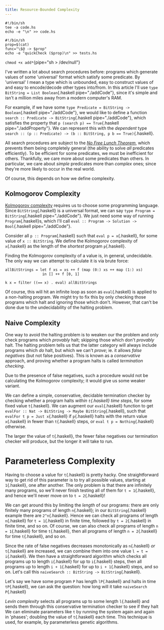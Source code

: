 ```yaml
---
title: Resource-Bounded Complexity
---
```


```{pipe="cat > addCode"}
#!/bin/sh
tee -a code.hs
echo -e "\n" >> code.hs
```

```{pipe="cat > addProperty"}
#!/bin/sh
prop=$(cat)
func="\$@ -> $prop"
echo -e "quickCheck ($prop)\n" >> tests.hs
```

`chmod +x add*`{pipe="sh > /dev/null"}

I've written a lot about search procedures before: programs which generate values of some 'universal' format which satisfy some predicate. By 'universal' I mean a type which is unbounded, easy to construct values of and easy to encode/decode other types into/from. In this article I'll use `type BitString = List Boolean`{.haskell pipe="./addCode"}, since it's simple and isn't a million miles away from a modern computer's RAM.

For example, if we have some `type Predicate = BitString -> Boolean`{.haskell pipe="./addCode"}, we would like to define a function `search :: Predicate -> BitString`{.haskell pipe="./addCode"}, which satisfies the property that `p (search p) == True`{.haskell pipe="./addProperty"}. We can represent this with the *dependent* type `search :: (p :: Predicate) -> (b :: BitString, p b == True)`{.haskell}.

All search procedures are subject to the [*No Free Lunch Theorem*](http://en.wikipedia.org/wiki/No_free_lunch_theorem), which prevents them being completely general (the ability to solve *all* predicates efficiently). To be efficient for some predicates, we must be inefficient for others. Thankfully, we care more about some predicates than others. In particular, we care about *simple* predicates more than *complex* ones; since they're more likely to occur in the real world.

Of course, this depends on how we define complexity.

## Kolmogorov Complexity ##

[Kolmogorov complexity](http://en.wikipedia.org/wiki/Kolmogorov_complexity) requires us to choose some programming language. Since `BitString`{.haskell} is a universal format, we can say `type Program = BitString`{.haskell pipe="./addCode"}. We just need some way of running `Program`{.haskell}s, which I'll call `eval :: Program -> Solution -> Bool`{.haskell pipe="./addCode"}.

Consider all `p :: Program`{.haskell} such that `eval p = x`{.haskell}, for some value of `x :: BitString`. We define the Kolmogorov complexity of `x`{.haskell} as the length of the *shortest* program `p`{.haskell}.

Finding the Kolmogorov complexity of a value is, in general, undecidable. The only way we can attempt to calculate it is via brute force:

```{.haskell pipe="./addCode"}
allBitStrings = let f xs = xs ++ f (map (0:) xs ++ map (1:) xs)
                 in [] ++ f [0, 1]

k x = filter ((== x) . eval) allBitStrings
```

Of course, this will hit an infinite loop as soon as `eval`{.haskell} is applied to a non-halting program. We might try to fix this by only checking those programs which halt and ignoring those which don't. However, that can't be done due to the undecidability of the halting problem.

## Naive Complexity ##

One way to avoid the halting problem is to weaken our the problem and only check programs which *provably* halt; skipping those which don't *provably* halt. The halting problem tells us that the latter category will always include programs which *do* halt, but which we can't *prove*; ie. it allows *false negatives* (but not false positives). This is known as a *conservative* approach, and proving whether a program halts is called *termination checking*.

Due to the presence of false negatives, such a procedure would not be calculating the Kolmogorov complexity; it would give us some weaker variant.

We can define a simple, conservative, decidable termination checker by checking whether a program halts *within `t`{.haskell} time steps*, for some fixed value `t`{.haskell}. We can augment our `eval`{.haskell} function to get `evalFor :: Nat -> BitString -> Maybe BitString`{.haskell}, such that `evalFor t p = Just x`{.haskell} if `p`{.haskell} halts with the return value `x`{.haskell} in fewer than `t`{.haskell} steps, or `eval t p = Nothing`{.haskell} otherwise.

The larger the value of `t`{.haskell}, the fewer false negatives our termination checker will produce, but the longer it will take to run.

# Parameterless Complexity ##

Having to choose a value for `t`{.haskell} is pretty hacky. One straightforward way to get rid of this parameter is to try all possible values, starting at `1`{.haskell}, one after another. The only problem is that there are infinitely many programs, so we'll never finish testing all of them for `t = 1`{.haskell}, and hence we'll never move on to `t = 2`{.haskell}!

We can get around this by limiting the *length* of our programs: there are only finitely many programs of length `n`{.haskell}; in our `BitString`{.haskell} example there are `2^n`{.haskell}. Hence we can check all programs of length `n`{.haskell} for `t = 1`{.haskell} in finite time, followed by `t = 2`{.haskell} in finite time, and so on. Of course, we can also check all programs of length `n = 1`{.haskell} for time `t`{.haskell}, then all programs of length `n = 2`{.haskell} for time `t`{.haskell}, and so on.

Since the rate of false negatives decreases monotonically as `n`{.haskell} *or* `t`{.haskell} are increased, we can combine them into one value `l = t = i`{.haskell}. We then have a straightforward algorithm which checks all programs up to length `i`{.haskell} for up to `i`{.haskell} steps, then all programs up to length `i + 1`{.haskell} for up to `i + 1`{.haskell} steps, and so on. Let's call this `naiveSearch :: BitString -> BitString`{.haskell}.

Let's say we have some program `P` has length `lP`{.haskell} and halts in time `tP`{.haskell}, we can ask the question: how long will it take `naiveSearch P`{.haskell}

*Levin complexity* selects all programs up to some length `l`{.haskell} and sends them through this conservative termination checker to see if they halt We can eliminate parameters like `t` by running the system again and again in 'phases'; doubling the value of `t`{.haskell} each time. This technique is used, for example, by parameterless genetic algorithms.
